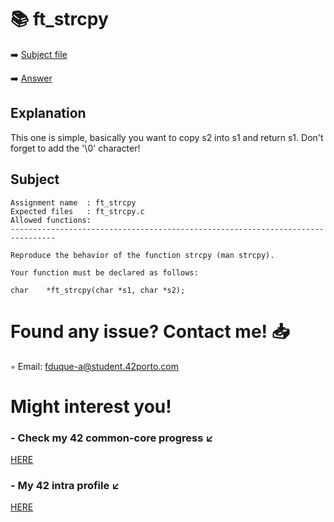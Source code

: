 # :books: ft_strcpy
:arrow_right: [Subject file](./subject.en.txt) 

:arrow_right: [Answer](./ft_strcpy.c)

## Explanation

This one is simple, basically you want to copy s2 into s1 and return s1.
Don't forget to add the '\0' character!

## Subject

```
Assignment name  : ft_strcpy
Expected files   : ft_strcpy.c
Allowed functions: 
--------------------------------------------------------------------------------

Reproduce the behavior of the function strcpy (man strcpy).

Your function must be declared as follows:

char    *ft_strcpy(char *s1, char *s2);

```

# Found any issue? Contact me! 📥

◦ Email: fduque-a@student.42porto.com

# Might interest you!

### - Check my 42 common-core progress ↙️

[HERE](https://github.com/fduquea/42cursus)

### - My 42 intra profile ↙️
[HERE](https://profile.intra.42.fr/users/fduque-a)